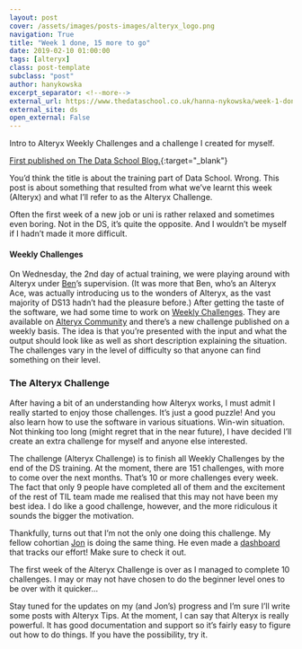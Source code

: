 ```yaml
---
layout: post
cover: /assets/images/posts-images/alteryx_logo.png
navigation: True
title: "Week 1 done, 15 more to go"
date: 2019-02-10 01:00:00
tags: [alteryx]
class: post-template
subclass: "post"
author: hanykowska
excerpt_separator: <!--more-->
external_url: https://www.thedataschool.co.uk/hanna-nykowska/week-1-done-15-more-to-go/
external_site: ds
open_external: False
---
```


Intro to Alteryx Weekly Challenges and a challenge I created for myself.

[First published on The Data School Blog.]({{page.external_url}}){:target="\_blank"}

<!--more-->

<p>You&#8217;d think the title is about the training part of Data School. Wrong. This post is about something that resulted from what we&#8217;ve learnt this week (Alteryx) and what I’ll refer to as the Alteryx Challenge.</p>

<p>Often the first week of a new job or uni is rather relaxed and sometimes even boring. Not in the DS, it’s quite the opposite. And I wouldn’t be myself if I hadn’t made it more difficult. <br></p>

<h4>Weekly Challenges</h4>

<p>On Wednesday, the 2nd day of actual training, we were playing around with Alteryx under <a href="https://twitter.com/benjnmoss">Ben</a>’s supervision. (It was more that Ben, who&#8217;s an Alteryx Ace, was actually introducing us to the wonders of Alteryx, as the vast majority of DS13 hadn’t had the pleasure before.) After getting the taste of the software, we had some time to work on <a href="https://community.alteryx.com/t5/Weekly-Challenge/Weekly-Challenge-Index-amp-Welcome/td-p/48275">Weekly Challenges</a>. They are available on <a href="https://community.alteryx.com">Alteryx Community</a> and there’s a new challenge published on a weekly basis. The idea is that you’re presented with the input and what the output should look like as well as short description explaining the situation. The challenges vary in the level of difficulty so that anyone can find something on their level.<br></p>

<h3>The Alteryx Challenge</h3>

<p>After having a bit of an understanding how Alteryx works, I must admit I really started to enjoy those challenges. It’s just a good puzzle! And you also learn how to use the software in various situations. Win-win situation. Not thinking too long (might regret that in the near future), I have decided I’ll create an extra challenge for myself and anyone else interested. </p>

<p>The challenge (Alteryx Challenge) is to finish all Weekly Challenges by the end of the DS training. At the moment, there are 151 challenges, with more to come over the next months. That&#8217;s 10 or more challenges every week. The fact that only 9 people have completed all of them and the excitement of the rest of TIL team made me realised that this may not have been my best idea. I do like a good challenge, however, and the more ridiculous it sounds the bigger the motivation.<br></p>

<p>Thankfully, turns out that I’m not the only one doing this challenge. My fellow cohortian <a href="https://twitter.com/JonathanAllenby">Jon</a> is doing the same thing. He even made a <a href="https://public.tableau.com/profile/jonathan.allenby#!/vizhome/AlteryxWeeklyChallengeProgressChart/TrackerDashboard">dashboard</a> that tracks our effort! Make sure to check it out.<br></p>

<p>The first week of the Alteryx Challenge is over as I managed to complete 10 challenges. I may or may not have chosen to do the beginner level ones to be over with it quicker… <br></p>

<p>Stay tuned for the updates on my (and Jon’s) progress and I’m sure I’ll write some posts with Alteryx Tips. At the moment, I can say that Alteryx is really powerful. It has good documentation and support so it’s fairly easy to figure out how to do things. If you have the possibility, try it.<br></p>
